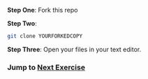 **Step One**: Fork this repo

**Step Two**:
```sh
git clone YOURFORKEDCOPY
```

**Step Three**: Open your files in your text editor.

### Jump to [Next Exercise](2-diving-in.md)
